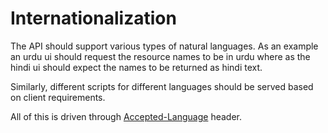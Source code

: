 # Internationalization

The API should support various types of natural languages. As an example an urdu ui should request the resource names to be in urdu where as the hindi ui should expect the names to be returned as hindi text.

Similarly, different scripts for different languages should be served based on client requirements.

All of this is driven through [Accepted-Language](https://developer.mozilla.org/en-US/docs/Web/HTTP/Headers/Accept-Language) header.
